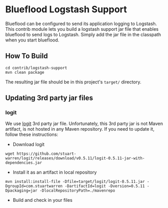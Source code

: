# Blueflood Logstash Support
Blueflood can be configured to send its application logging to Logstash. This contrib module
lets you build a logstash support jar file that enables blueflood to send logs to Logstash.
Simply add the jar file in the classpath when you start blueflood.

## How To Build
```
cd contrib/logstash-support
mvn clean package
```
The resulting jar file should be in this project's ```target/``` directory.

## Updating 3rd party jar files

### logit
We use [logit](http://github.com/stuart-warren/logit) 3rd party jar file. Unfortunately, this 3rd party jar is not Maven artifact, is not hosted in any Maven repository. If you need to update it, follow these instructions:

* Download logit
```
wget https://github.com/stuart-warren/logit/releases/download/v0.5.11/logit-0.5.11-jar-with-dependencies.jar
```

* Install it as an artifact in local repository
```
mvn install:install-file -Dfile=target/logit/logit-0.5.11.jar -DgroupId=com.stuartwarren -DartifactId=logit -Dversion=0.5.11 -Dpackaging=jar -DlocalRepositoryPath=./mavenrepo
```

* Build and check in your files

